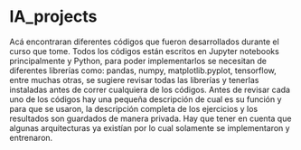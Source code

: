 # IA_projects

Acá encontraran diferentes códigos que fueron desarrollados durante el curso que tome.
Todos los códigos están escritos en Jupyter notebooks principalmente y Python, para poder implementarlos se necesitan de diferentes librerías como: pandas, numpy, matplotlib.pyplot, tensorflow, entre muchas otras, se sugiere revisar todas las librerías y tenerlas instaladas antes de correr cualquiera de los códigos.
Antes de revisar cada uno de los códigos hay una pequeña descripción de cual es su función y para que se usaron, la descripción completa de los ejercicios y los resultados son guardados de manera privada.
Hay que tener en cuenta que algunas arquitecturas ya existían por lo cual solamente se implementaron y entrenaron.

